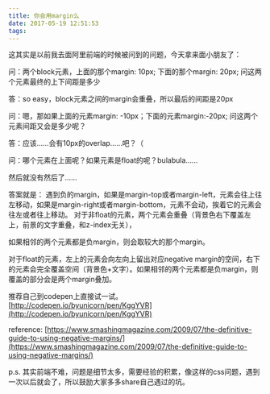 ```yaml
---
title: 你会用margin么
date: 2017-05-19 12:51:53
tags:
---
```


这其实是以前我去面阿里前端的时候被问到的问题，今天拿来面小朋友了：

问：两个block元素，上面的那个margin: 10px; 下面的那个margin: 20px; 问这两个元素最终的上下间距是多少

答：so easy，block元素之间的margin会重叠，所以最后的间距是20px

问：嗯，那如果上面的元素margin: -10px；下面的元素margin:-20px; 问这两个元素间距又会是多少呢？

答：应该……会有10px的overlap……吧？（

问：哪个元素在上面呢？如果元素是float的呢？bulabula……

然后就没有然后了……

<!-- more -->

答案就是：
遇到负的margin，如果是margin-top或者margin-left，元素会往上往左移动，如果是margin-right或者margin-bottom，元素不会动，挨着它的元素会往左或者往上移动。
对于非float的元素，两个元素会重叠（背景色右下覆盖左上，前景的文字重叠，和z-index无关），

如果相邻的两个元素都是负margin，则会取较大的那个margin。

对于float的元素，左上的元素会向左向上留出对应negative margin的空间，右下的元素会完全覆盖空间（背景色+文字）。如果相邻的两个元素都是负margin，则覆盖的部分会是两个margin叠加。

推荐自己到codepen上直接试一试。 [http://codepen.io/byunicorn/pen/KggYVR](http://codepen.io/byunicorn/pen/KggYVR)

reference: [https://www.smashingmagazine.com/2009/07/the-definitive-guide-to-using-negative-margins/](https://www.smashingmagazine.com/2009/07/the-definitive-guide-to-using-negative-margins/)

p.s. 其实前端不难，问题是细节太多，需要经验的积累，像这样的css问题，遇到一次以后就会了，所以鼓励大家多多share自己遇过的坑。